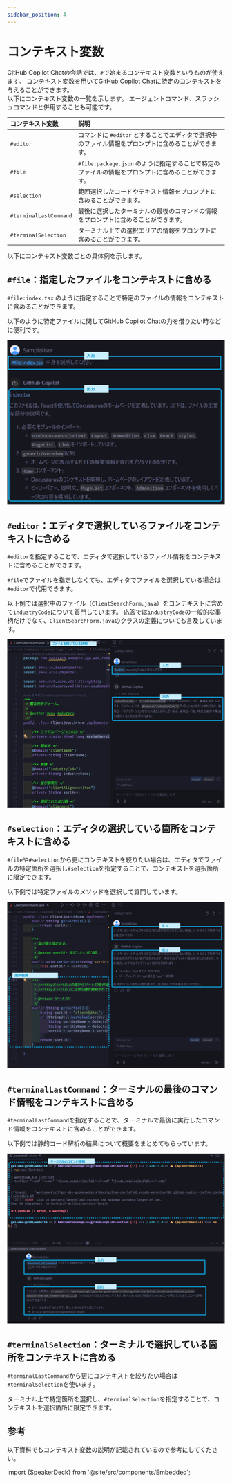 ```yaml
---
sidebar_position: 4
---
```


# コンテキスト変数

GitHub Copilot Chatの会話では、`#`で始まるコンテキスト変数というものが使えます。
コンテキスト変数を用いてGitHub Copilot Chatに特定のコンテキストを与えることができます。<br/>
以下にコンテキスト変数の一覧を示します。
エージェントコマンド、スラッシュコマンドと併用することも可能です。

| コンテキスト変数 | 説明 |
| :--- | :--- |
| `#editor` | コマンドに `#editor` とすることでエディタで選択中のファイル情報をプロンプトに含めることができます。 |
| `#file` | `#file:package.json` のように指定することで特定のファイルの情報をプロンプトに含めることができます。 |
| `#selection` | 範囲選択したコードやテキスト情報をプロンプトに含めることができます。 |
| `#terminalLastCommand` | 最後に選択したターミナルの最後のコマンドの情報をプロンプトに含めることができます。 |
| `#terminalSelection` | ターミナル上での選択エリアの情報をプロンプトに含めることができます。 |

以下にコンテキスト変数ごとの具体例を示します。

## `#file`：指定したファイルをコンテキストに含める

`#file:index.tsx` のように指定することで特定のファイルの情報をコンテキストに含めることができます。

以下のように特定ファイルに関してGitHub Copilot Chatの力を借りたい時などに便利です。

![#file利用例](images/sample_file.png)

## `#editor`：エディタで選択しているファイルをコンテキストに含める

`#editor`を指定することで、エディタで選択しているファイル情報をコンテキストに含めることができます。

`#file`でファイルを指定しなくても、エディタでファイルを選択している場合は`#editor`で代用できます。

以下例では選択中のファイル（`ClientSearchForm.java`）をコンテキストに含めて`industryCode`について質門しています。
応答では`industryCode`の一般的な事柄だけでなく、`ClientSearchForm.java`のクラスの定義についても言及しています。

![#editor利用例](images/sample_editor.png)

## `#selection`：エディタの選択している箇所をコンテキストに含める

`#file`や`#selection`から更にコンテキストを絞りたい場合は、エディタでファイルの特定箇所を選択し`#selection`を指定することで、コンテキストを選択箇所に限定できます。

以下例では特定ファイルのメソッドを選択して質門しています。

![#selection利用例](images/sample_selection.png)

## `#terminalLastCommand`：ターミナルの最後のコマンド情報をコンテキストに含める

`#terminalLastCommand`を指定することで、ターミナルで最後に実行したコマンド情報をコンテキストに含めることができます。

以下例では静的コード解析の結果について概要をまとめてもらっています。

![#terminalLastCommand利用例](images/sample_terminalLastCommand.png)

## `#terminalSelection`：ターミナルで選択している箇所をコンテキストに含める

`#terminalLastCommand`から更にコンテキストを絞りたい場合は`#terminalSelection`を使います。

ターミナル上で特定箇所を選択し、`#terminalSelection`を指定することで、コンテキストを選択箇所に限定できます。

## 参考

以下資料でもコンテキスト変数の説明が記載されているので参考にしてください。

import {SpeakerDeck} from '@site/src/components/Embedded';

<!-- https://speakerdeck.com/yuhattor/ai-powered-development-with-github-copilot-20240202 -->
<SpeakerDeck slideId="c183f4601ad7409da0d473f98f93a892"  page={23} />
